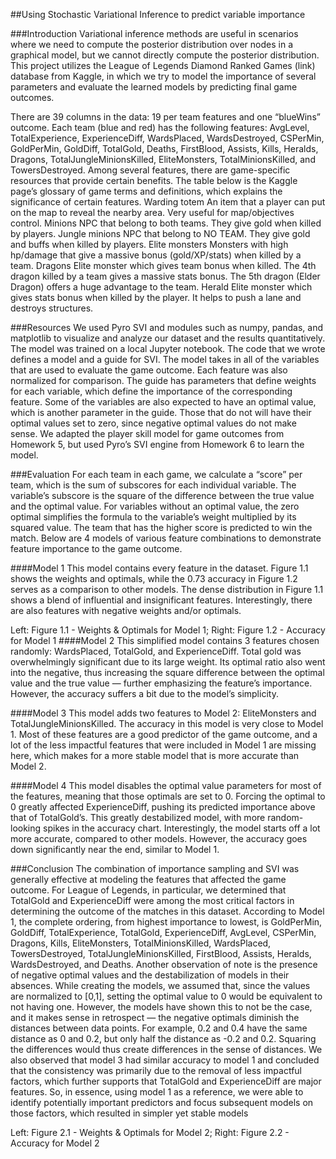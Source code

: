 ##Using Stochastic Variational Inference to predict variable importance

###Introduction
  Variational inference methods are useful in scenarios where we need to compute the posterior distribution over nodes in a graphical model, but we cannot directly compute the posterior distribution.
This project utilizes the League of Legends Diamond Ranked Games (link) database from Kaggle, in which we try to model the importance of several parameters and evaluate the learned models by predicting final game outcomes.

  There are 39 columns in the data: 19 per team features and one “blueWins” outcome. Each team (blue and red) has the following features: 
AvgLevel, TotalExperience, ExperienceDiff,
WardsPlaced, WardsDestroyed,
CSPerMin, GoldPerMin, GoldDiff, TotalGold,
Deaths, FirstBlood, Assists, Kills,
Heralds, Dragons, TotalJungleMinionsKilled, EliteMonsters,
TotalMinionsKilled, and TowersDestroyed.
Among several features, there are game-specific resources that provide certain benefits. The table below is the Kaggle page’s glossary of game terms and definitions, which explains the significance of certain features.
Warding totem
An item that a player can put on the map to reveal the nearby area. Very useful for map/objectives control.
Minions
NPC that belong to both teams. They give gold when killed by players.
Jungle minions
NPC that belong to NO TEAM. They give gold and buffs when killed by players.
Elite monsters
Monsters with high hp/damage that give a massive bonus (gold/XP/stats) when killed by a team.
Dragons
Elite monster which gives team bonus when killed. The 4th dragon killed by a team gives a massive stats bonus. The 5th dragon (Elder Dragon) offers a huge advantage to the team.
Herald
Elite monster which gives stats bonus when killed by the player. It helps to push a lane and destroys structures.


###Resources
  We used Pyro SVI and modules such as numpy, pandas, and matplotlib to visualize and analyze our dataset and the results quantitatively. The model was trained on a local Jupyter notebook.
The code that we wrote defines a model and a guide for SVI. The model takes in all of the variables that are used to evaluate the game outcome. Each feature was also normalized for comparison. The guide has parameters that define weights for each variable, which define the importance of the corresponding feature. Some of the variables are also expected to have an optimal value, which is another parameter in the guide. Those that do not will have their optimal values set to zero, since negative optimal values do not make sense.
We adapted the player skill model for game outcomes from Homework 5, but used Pyro’s SVI engine from Homework 6 to learn the model.

###Evaluation
For each team in each game, we calculate a “score” per team, which is the sum of subscores for each individual variable. The variable’s subscore is the square of the difference between the true value and the optimal value. For variables without an optimal value, the zero optimal simplifies the formula to the variable’s weight multiplied by its squared value. The team that has the higher score is predicted to win the match.
Below are 4 models of various feature combinations to demonstrate feature importance to the game outcome. 

####Model 1
This model contains every feature in the dataset. Figure 1.1 shows the weights and optimals, while the 0.73 accuracy in Figure 1.2 serves as a comparison to other models. The dense distribution in Figure 1.1 shows a blend of influential and insignificant features. Interestingly, there are also features with negative weights and/or optimals.



Left: Figure 1.1 - Weights & Optimals for Model 1; Right: Figure 1.2 - Accuracy for Model 1
####Model 2
This simplified model contains 3 features chosen randomly: WardsPlaced, TotalGold, and ExperienceDiff. Total gold was overwhelmingly significant due to its large weight. Its optimal ratio also went into the negative, thus increasing the square difference between the optimal value and the true value — further emphasizing the feature’s importance. However, the accuracy suffers a bit due to the model’s simplicity.

####Model 3
This model adds two features to Model 2: EliteMonsters and TotalJungleMinionsKilled. The accuracy in this model is very close to Model 1. Most of these features are a good predictor of the game outcome, and a lot of the less impactful features that were included in Model 1 are missing here, which makes for a more stable model that is more accurate than Model 2.


####Model 4
This model disables the optimal value parameters for most of the features, meaning that those optimals are set to 0. Forcing the optimal to 0 greatly affected ExperienceDiff, pushing its predicted importance above that of TotalGold’s. This greatly destabilized model, with more random-looking spikes in the accuracy chart. Interestingly, the model starts off a lot more accurate, compared to other models. However, the accuracy goes down significantly near the end, similar to Model 1.

###Conclusion
  The combination of importance sampling and SVI was generally effective at modeling the features that affected the game outcome. For League of Legends, in particular, we determined that TotalGold and ExperienceDiff were among the most critical factors in determining the outcome of the matches in this dataset. According to Model 1, the complete ordering, from highest importance to lowest, is GoldPerMin, GoldDiff, TotalExperience, TotalGold, ExperienceDiff, AvgLevel, CSPerMin, Dragons, Kills, EliteMonsters, TotalMinionsKilled, WardsPlaced, TowersDestroyed, TotalJungleMinionsKilled, FirstBlood, Assists, Heralds, WardsDestroyed, and Deaths.
Another observation of note is the presence of negative optimal values and the destabilization of models in their absences. While creating the models, we assumed that, since the values are normalized to [0,1], setting the optimal value to 0 would be equivalent to not having one. However, the models have shown this to not be the case, and it makes sense in retrospect — the negative optimals diminish the distances between data points. For example, 0.2 and 0.4 have the same distance as 0 and 0.2, but only half the distance as -0.2 and 0.2. Squaring the differences would thus create differences in the sense of distances.
We also observed that model 3 had similar accuracy to model 1 and concluded that the consistency was primarily due to the removal of less impactful factors, which further supports that TotalGold and ExperienceDiff are major features. So, in essence, using model 1 as a reference, we were able to identify potentially important predictors and focus subsequent models on those factors, which resulted in simpler yet stable models


Left: Figure 2.1 - Weights & Optimals for Model 2; Right: Figure 2.2 - Accuracy for Model 2

